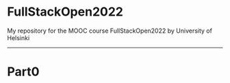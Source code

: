 # FullStackOpen2022

My repository for the MOOC course FullStackOpen2022 by University of Helsinki
<hr>

# Part0
